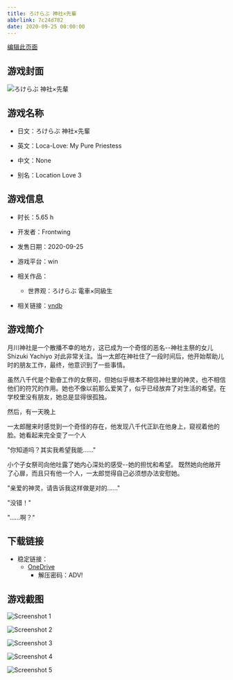 ```yaml
---
title: ろけらぶ 神社×先輩
abbrlink: 7c24d782
date: 2020-09-25 00:00:00
---
```

[编辑此页面](https://github.com/ACG-3/ADV3-source/blob/main/source/_posts/games/%E3%82%8D%E3%81%91%E3%82%89%E3%81%B6%20%E7%A5%9E%E7%A4%BE%C3%97%E5%85%88%E8%BC%A9.md)

## 游戏封面

![ろけらぶ 神社×先輩](https://pan.timero.xyz/d/onedrive/img_lib_001/%E3%82%8D%E3%81%91%E3%82%89%E3%81%B6%20%E7%A5%9E%E7%A4%BE%C3%97%E5%85%88%E8%BC%A9_cover.avif)


## 游戏名称

- 日文：ろけらぶ 神社×先輩
- 英文：Loca-Love: My Pure Priestess
- 中文：None

- 别名：Location Love 3


## 游戏信息

- 时长：5.65 h
- 开发者：Frontwing
- 发售日期：2020-09-25
- 游戏平台：win
- 相关作品：
   - 世界观：ろけらぶ 電車×同級生

- 相关链接：[vndb](https://vndb.org/v26376)


## 游戏简介

月川神社是一个散播不幸的地方，这已成为一个奇怪的恶名--神社主祭的女儿 Shizuki Yachiyo 对此非常关注。当一太郎在神社住了一段时间后，他开始帮助儿时的朋友工作，最终，他意识到了一些事情。

虽然八千代是个勤奋工作的女祭司，但她似乎根本不相信神社里的神灵，也不相信他们的符咒的作用。她也不像以前那么爱笑了，似乎已经放弃了对生活的希望。在学校里没有朋友，她总是显得很孤独。

然后，有一天晚上

一太郎醒来时感觉到一个奇怪的存在，他发现八千代正趴在他身上，窥视着他的脸。她看起来完全变了一个人

"你知道吗？其实我希望我能......"

小个子女祭司向他吐露了她内心深处的感受--她的担忧和希望。
既然她向他敞开了心扉，而且只有他一个人，一太郎觉得自己必须想办法安慰她。

"亲爱的神灵，请告诉我这样做是对的......"

"没错！"

"......啊？"




## 下载链接

- 稳定链接：
    - [OneDrive](https://pan.timero.xyz/onedrive/adv_lib_001/%E3%82%8D%E3%81%91%E3%82%89%E3%81%B6%20%E7%A5%9E%E7%A4%BE%C3%97%E5%85%88%E8%BC%A9)
        - 解压密码：ADV!



## 游戏截图


![Screenshot 1](https://pan.timero.xyz/d/onedrive/img_lib_001/%E3%82%8D%E3%81%91%E3%82%89%E3%81%B6%20%E7%A5%9E%E7%A4%BE%C3%97%E5%85%88%E8%BC%A9_Screenshot_1.avif)

![Screenshot 2](https://pan.timero.xyz/d/onedrive/img_lib_001/%E3%82%8D%E3%81%91%E3%82%89%E3%81%B6%20%E7%A5%9E%E7%A4%BE%C3%97%E5%85%88%E8%BC%A9_Screenshot_2.avif)

![Screenshot 3](https://pan.timero.xyz/d/onedrive/img_lib_001/%E3%82%8D%E3%81%91%E3%82%89%E3%81%B6%20%E7%A5%9E%E7%A4%BE%C3%97%E5%85%88%E8%BC%A9_Screenshot_3.avif)

![Screenshot 4](https://pan.timero.xyz/d/onedrive/img_lib_001/%E3%82%8D%E3%81%91%E3%82%89%E3%81%B6%20%E7%A5%9E%E7%A4%BE%C3%97%E5%85%88%E8%BC%A9_Screenshot_4.avif)

![Screenshot 5](https://pan.timero.xyz/d/onedrive/img_lib_001/%E3%82%8D%E3%81%91%E3%82%89%E3%81%B6%20%E7%A5%9E%E7%A4%BE%C3%97%E5%85%88%E8%BC%A9_Screenshot_5.avif)

